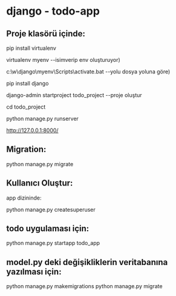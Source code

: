 # django - todo-app


 
## Proje klasörü içinde:

pip install virtualenv

virtualenv myenv  --isimverip env oluşturuyor)

c:\w\django\myenv\Scripts\activate.bat --yolu dosya yoluna göre)

pip install django

django-admin startproject todo_project   --proje oluştur

cd todo_project

python manage.py runserver

http://127.0.0.1:8000/


## Migration:

python manage.py migrate


## Kullanıcı Oluştur:

app dizininde:

python manage.py createsuperuser


## todo uygulaması için:

python manage.py startapp todo_app


## model.py deki değişikliklerin veritabanına yazılması için:

python manage.py makemigrations
python manage.py migrate


